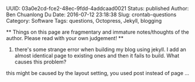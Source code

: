 UUID: 03a0e2cd-fce2-48ec-9fdd-4addcaad0021
Status: published
Author: Ben Chuanlong Du
Date: 2016-07-12 23:18:38
Slug: crontab-questions
Category: Software
Tags: questions, Octopress, Jekyll, blogging

**
Things on this page are fragmentary and immature notes/thoughts of the author. 
Please read with your own judgement!
**
 
1. there's some strange error when building my blog using jekyll. 
    I add an almost identical page to existing ones and then it fails to build. What causes this problem?

this might be caused by the layout setting, you used post instead of page ...
